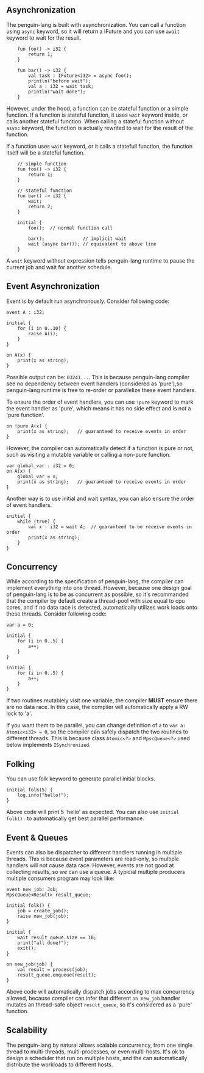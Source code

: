 ## Asynchronization
The penguin-lang is built with asynchronization. You can call a function using `async` keyword, so it will return a IFuture and you can use `await` keyword to wait for the result.
```
	fun foo() -> i32 {
		return 1;
	}

	fun bar() -> i32 {
		val task : IFuture<i32> = async foo();
		println("before wait");
		val a : i32 = wait task;
		println("wait done");
	}
```
However, under the hood, a function can be stateful function or a simple function. If a function is stateful function, it uses `wait` keyword inside, or calls another stateful function.
When calling a stateful function without `async` keyword, the function is actually rewrited to wait for the result of the function.

If a function uses `wait` keyword, or it calls a statefull function, the function itself will be a stateful function.
```
	// simple function
	fun foo() -> i32 {
		return 1;
	}

	// stateful function
	fun bar() -> i32 {
		wait;
		return 2;
	}

	initial {
		foo();	// normal function call

		bar();				// implicit wait 
		wait (async bar());	// equivalent to above line
	}
```

A `wait` keyword without expression tells penguin-lang runtime to pause the current job and wait for another schedule.

## Event Asynchronization

Event is by default run asynchronously. Consider following code:
```
event A : i32;

initial {
	for (i in 0..10) {
		raise A(i);
	}
}

on A(x) {
	print(x as string);
}
```
Possible output can be: `03241...`. This is because penguin-lang compiler see no dependency between event handlers (considered as 'pure'),so penguin-lang runtime is free to re-order or parallelize these event handlers.

To ensure the order of event handlers, you can use `!pure` keyword to mark the event handler as 'pure', which means it has no side effect and is not a 'pure function'. 
```
on !pure A(x) {
	print(x as string);   // guaranteed to receive events in order
}
```

However, the compiler can automatically detect if a function is pure or not, such as visiting a mutable variable or calling a non-pure function.
```
var global_var : i32 = 0;
on A(x) {
	global_var = x;
	print(x as string);   // guaranteed to receive events in order
}
```

Another way is to use initial and wait syntax, you can also ensure the order of event handlers.
```
initial {
	while (true) {
		val x : i32 = wait A;  // guaranteed to be receive events in order
		print(x as string);
	}
}
```

## Concurrency

While according to the specification of penguin-lang, the compiler can implement everything into one thread. However, because one design goal of penguin-lang is to be as concurrent as possible, so it's recommanded that the compiler by default create a thread-pool with size equal to cpu cores, and if no data race is detected, automatically utilizes work loads onto these threads. Consider following code:

```
var a = 0;

initial {
    for (i in 0..5) {
        a++;
	}
}

initial {
    for (i in 0..5) {
        a++;
	}
}
```

If two routines mutablely visit one variable, the compiler **MUST** ensure there are no data race. In this case, the compiler will automatically apply a RW lock to 'a'.

If you want them to be parallel, you can change definition of `a` to `var a: Atomic<i32> = 0`, so the compiler can safely dispatch the two routines to different threads.
This is because class `Atomic<?>` and `MpscQueue<?>` used below implements `ISynchronized`.


## Folking
You can use folk keyword to generate parallel initial blocks.
```
initial folk(5) {
	log.info("hello!");
}
```
Above code will print 5 'hello' as expected. You can also use `initial folk():` to automatically get best parallel performance.


## Event & Queues
Events can also be dispatcher to different handlers running in multiple threads. This is because event parameters are read-only, so multiple handlers will not cause data race. However, events are not good at collecting results, so we can use a queue. A typicial multiple producers multiple consumers program may look like:
```
event new_job: Job;
MpscQueue<Result> result_queue;

initial folk() {
	job = create_job();
	raise new_job(job);
}
	
initial {
	wait result_queue.size == 10;
	print("all done!");
	exit();
}
	
on new_job(job) {
	val result = process(job);
	result_queue.enqueue(result);
}

```
Above code will automatically dispatch jobs according to max concurrency allowed, because compiler can infer that different `on new_job` handler mutates an thread-safe object `result_queue`, so it's considered as a 'pure' function.

## Scalability
The penguin-lang by natural allows scalable concurrency, from one single thread to multi-threads, multi-processes, or even multi-hosts. It's ok to design a scheduler that run on multiple hosts, and the can automatically distribute the workloads to different hosts.
